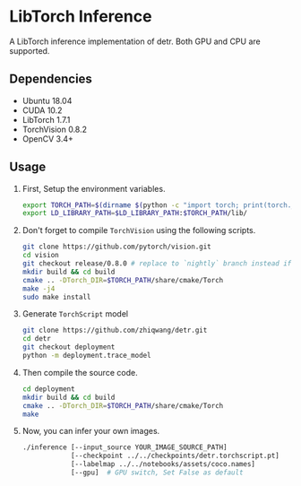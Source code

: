 # LibTorch Inference

A LibTorch inference implementation of detr. Both GPU and CPU are supported.

## Dependencies

- Ubuntu 18.04
- CUDA 10.2
- LibTorch 1.7.1
- TorchVision 0.8.2
- OpenCV 3.4+

## Usage

1. First, Setup the environment variables.

    ```bash
    export TORCH_PATH=$(dirname $(python -c "import torch; print(torch.__file__)"))
    export LD_LIBRARY_PATH=$LD_LIBRARY_PATH:$TORCH_PATH/lib/
    ```

1. Don't forget to compile `TorchVision` using the following scripts.

    ```bash
    git clone https://github.com/pytorch/vision.git
    cd vision
    git checkout release/0.8.0 # replace to `nightly` branch instead if you are using the nightly version
    mkdir build && cd build
    cmake .. -DTorch_DIR=$TORCH_PATH/share/cmake/Torch
    make -j4
    sudo make install
    ```

1. Generate `TorchScript` model

    ```bash
    git clone https://github.com/zhiqwang/detr.git
    cd detr
    git checkout deployment
    python -m deployment.trace_model
    ```

1. Then compile the source code.

    ```bash
    cd deployment
    mkdir build && cd build
    cmake .. -DTorch_DIR=$TORCH_PATH/share/cmake/Torch
    make
    ```

1. Now, you can infer your own images.

    ```bash
    ./inference [--input_source YOUR_IMAGE_SOURCE_PATH]
                [--checkpoint ../../checkpoints/detr.torchscript.pt]
                [--labelmap ../../notebooks/assets/coco.names]
                [--gpu]  # GPU switch, Set False as default
    ```
